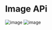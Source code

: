 # Image APi
![image](https://github.com/user-attachments/assets/c3377a95-c4d9-4be0-ada1-bcd178ea214b)
![image](https://github.com/user-attachments/assets/a7c33b96-91cd-40a6-8b3c-6a2d50dfb6eb)
